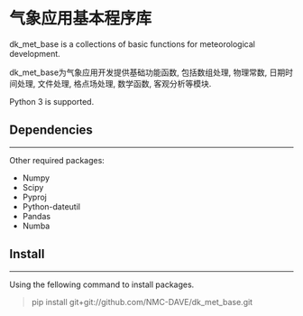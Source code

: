 # 气象应用基本程序库

dk_met_base is a collections of basic functions for meteorological development.

dk_met_base为气象应用开发提供基础功能函数, 包括数组处理, 物理常数, 日期时间处理,
文件处理, 格点场处理, 数学函数, 客观分析等模块.

Python 3 is supported.

## Dependencies
------------
Other required packages:

- Numpy
- Scipy
- Pyproj
- Python-dateutil
- Pandas
- Numba

## Install
------------

Using the fellowing command to install packages.
> pip install git+git://github.com/NMC-DAVE/dk_met_base.git
